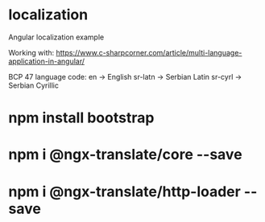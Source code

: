 # localization
Angular localization example

Working with: https://www.c-sharpcorner.com/article/multi-language-application-in-angular/

BCP 47 language code:
    en -> English
    sr-latn -> Serbian Latin
    sr-cyrl -> Serbian Cyrillic


# npm install bootstrap
# npm i @ngx-translate/core --save
# npm i @ngx-translate/http-loader --save

